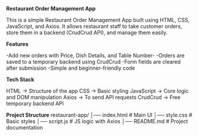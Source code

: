 **Restaurant Order Management App**

This is a simple Restaurant Order Management App built using HTML, CSS, JavaScript, and Axios.
It allows restaurant staff to take customer orders, store them in a backend (CrudCrud API), and manage them easily.

**Features**

-Add new orders with Price, Dish Details, and Table Number-
-Orders are saved to a temporary backend using CrudCrud
-Form fields are cleared after submission
-Simple and beginner-friendly code

**Tech Stack**

HTML → Structure of the app
CSS → Basic styling
JavaScript → Core logic and DOM manipulation
Axios → To send API requests
CrudCrud → Free temporary backend API

**Project Structure**
restaurant-app/
│── index.html     # Main UI
│── style.css      # Basic styles
│── script.js      # JS logic with Axios
│── README.md      # Project documentation
